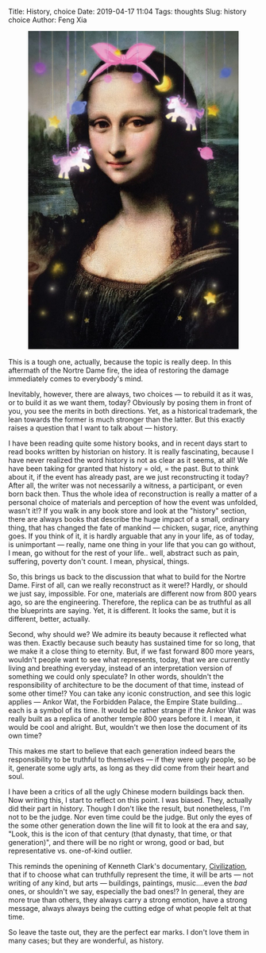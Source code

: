 Title: History, choice
Date: 2019-04-17 11:04
Tags: thoughts
Slug: history choice
Author: Feng Xia

<figure class="col l6 m6 s12">
  <img src="images/chinese%20selfie.jpg"/>
</figure>

This is a tough one, actually, because the topic is really deep. In
this aftermath of the Nortre Dame fire, the idea of restoring the
damage immediately comes to everybody's mind.

Inevitably, however, there are always, two choices &mdash; to rebuild
it as it was, or to build it as we want them, today? Obviously by
posing them in front of you, you see the merits in both
directions. Yet, as a historical trademark, the lean towards the
former is much stronger than the latter. But this exactly raises a
question that I want to talk about &mdash; history.

I have been reading quite some history books, and in recent days start
to read books written by historian on history. It is really
fascinating, because I have never realized the word history is not as
clear as it seems, at all! We have been taking for granted that
history = old, = the past. But to think about it, if the event has
already past, are we just reconstructing it today? After all, the
writer was not necessarily a witness, a participant, or even born back
then. Thus the whole idea of reconstruction is really a matter of a
personal choice of materials and perception of how the event was
unfolded, wasn't it!? If you walk in any book store and look at the
"history" section, there are always books that describe the huge
impact of a small, ordinary thing, that has changed the fate of
mankind &mdash; chicken, sugar, rice, anything goes. If you think of
it, it is hardly arguable that any in your life, as of today, is
unimportant &mdash; really, name one thing in your life that you can
go without, I mean, go without for the rest of your life.. well,
abstract such as pain, suffering, poverty don't count. I mean,
physical, things.

So, this brings us back to the discussion that what to build for the
Nortre Dame. First of all, can we really reconstruct as it were!?
Hardly, or should we just say, impossible. For one, materials are
different now from 800 years ago, so are the engineering. Therefore,
the replica can be as truthful as all the blueprints are saying. Yet,
it is different. It looks the same, but it is different, better,
actually.

Second, why should we? We admire its beauty because it reflected what
was then. Exactly because such beauty has sustained time for so long,
that we make it a close thing to eternity. But, if we fast forward 800
more years, wouldn't people want to see what represents, today, that
we are currently living and breathing everyday, instead of an
interpretation version of something we could only speculate? In other
words, shouldn't the responsibility of architecture to be the document
of that time, instead of some other time!? You can take any iconic
construction, and see this logic applies &mdash; Ankor Wat, the
Forbidden Palace, the Empire State building... each is a symbol of its
time. It would be rather strange if the Ankor Wat was really built as
a replica of another temple 800 years before it. I mean, it would be
cool and alright. But, wouldn't we then lose the document of its own
time? 

This makes me start to believe that each generation indeed bears the
responsibility to be truthful to themselves &mdash; if they were ugly
people, so be it, generate some ugly arts, as long as they did come
from their heart and soul.

I have been a critics of all the ugly Chinese modern buildings back
then. Now writing this, I start to reflect on this point. I was
biased. They, actually did their part in history. Though I don't like
the result, but nonetheless, I'm not to be the judge. Nor even time
could be the judge. But only the eyes of the some other generation
down the line will fit to look at the era and say, "Look, this is the
icon of that century (that dynasty, that time, or that generation)",
and there will be no right or wrong, good or bad, but representative
vs. one-of-kind outlier.

This reminds the openining of Kenneth Clark's documentary,
[Civilization](https://www.youtube.com/watch?v=w6qYjisp51M), that if
to choose what can truthfully represent the time, it will be arts
&mdash; not writing of any kind, but arts &mdash; buildings,
paintings, music....even the _bad_ ones, or shouldn't we say,
especially the bad ones!? In general, they are more true than others,
they always carry a strong emotion, have a strong message, always
always being the cutting edge of what people felt at that time.

So leave the taste out, they are the perfect ear marks. I don't love
them in many cases; but they are wonderful, as history.



